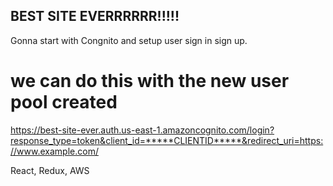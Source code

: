 ## BEST SITE EVERRRRRR!!!!!

Gonna start with Congnito and setup user sign in sign up.

# we can do this with the new user pool created

https://best-site-ever.auth.us-east-1.amazoncognito.com/login?response_type=token&client_id=*****CLIENTID*****&redirect_uri=https://www.example.com/

React, Redux, AWS
